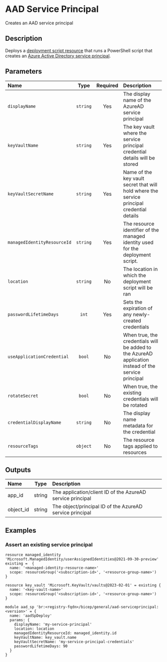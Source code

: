 # AAD Service Principal

Creates an AAD service principal

## Description

Deploys a [deployment script resource](https://learn.microsoft.com/en-us/azure/templates/microsoft.resources/deploymentscripts?pivots=deployment-language-bicep) that runs a PowerShell script that creates an [Azure Active Directory service principal](https://learn.microsoft.com/en-us/azure/active-directory/develop/app-objects-and-service-principals#application-object).

## Parameters

| Name                        | Type     | Required | Description                                                                                          |
| :-------------------------- | :------: | :------: | :--------------------------------------------------------------------------------------------------- |
| `displayName`               | `string` | Yes      | The display name of the AzureAD service principal                                                    |
| `keyVaultName`              | `string` | Yes      | The key vault where the service principal credential details will be stored                          |
| `keyVaultSecretName`        | `string` | Yes      | Name of the key vault secret that will hold where the service principal credential details           |
| `managedIdentityResourceId` | `string` | Yes      | The resource identifier of the managed identity used for the deployment script.                      |
| `location`                  | `string` | No       | The location in which the deployment script will be ran                                              |
| `passwordLifetimeDays`      | `int`    | Yes      | Sets the expiration of any newly-created credentials                                                 |
| `useApplicationCredential`  | `bool`   | No       | When true, the credentials will be added to the AzureAD application instead of the service principal |
| `rotateSecret`              | `bool`   | No       | When true, the existing credentials will be rotated                                                  |
| `credentialDisplayName`     | `string` | No       | The display name metadata for the credential                                                         |
| `resourceTags`              | `object` | No       | The resource tags applied to resources                                                               |

## Outputs

| Name      | Type   | Description                                                |
| :-------- | :----: | :--------------------------------------------------------- |
| app_id    | string | The application/client ID of the AzureAD service principal |
| object_id | string | The object/principal ID of the AzureAD service principal   |

## Examples

### Assert an existing service principal

```bicep
resource managed_identity 'Microsoft.ManagedIdentity/userAssignedIdentities@2021-09-30-preview' existing =  {
  name: '<managed-identity-resource-name>'
  scope: resourceGroup('<subscription-id>', '<resource-group-name>')
}

resource key_vault 'Microsoft.KeyVault/vaults@2023-02-01' = existing {
  name: '<key-vault-name>'
  scope: resourceGroup('<subscription-id>', '<resource-group-name>')
}

module aad_sp 'br:<registry-fqdn>/bicep/general/aad-serviceprincipal:<version>' = {
  name: 'aadSpDeploy'
  params: {
    displayName: 'my-service-principal'
    location: location
    managedIdentityResourceId: managed_identity.id
    keyVaultName: key_vault.name
    keyVaultSecretName: 'my-service-principal-credentials'
    passwordLifetimeDays: 90
  }
}
```